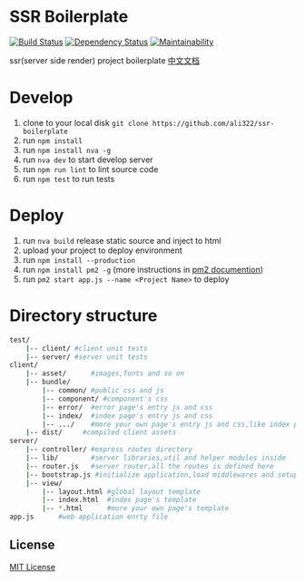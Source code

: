 # SSR Boilerplate

[![Build Status](https://travis-ci.org/ali322/ssr-boilerplate.svg?branch=spa)](https://travis-ci.org/ali322/ssr-boilerplate)
[![Dependency Status](https://gemnasium.com/badges/github.com/ali322/ssr-boilerplate.svg)](https://gemnasium.com/github.com/ali322/ssr-boilerplate)
[![Maintainability](https://api.codeclimate.com/v1/badges/ba09b7efe52888308abc/maintainability)](https://codeclimate.com/github/ali322/ssr-boilerplate/maintainability)

ssr(server side render) project boilerplate [中文文档](./README_zh.md)

Develop
===
1. clone to your local disk `git clone https://github.com/ali322/ssr-boilerplate`
2. run `npm install`
3. run `npm install nva -g`
5. run `nva dev` to start develop server
6. run `npm run lint` to lint source code
7. run `npm test` to run tests

Deploy
===
1. run `nva build` release static source and inject to html
2. upload your project to deploy environment
1. run `npm install --production`
2. run `npm install pm2 -g` (more instructions in [pm2 documention](https://github.com/Unitech/PM2))
3. run `pm2 start app.js --name <Project Name>` to deploy

Directory structure
===

```sh
test/
    |-- client/ #client unit tests
    |-- server/ #server unit tests
client/
    |-- asset/      #images,fonts and so on
    |-- bundle/
        |-- common/ #public css and js
        |-- component/ #component's css
        |-- error/  #error page's entry js and css
        |-- index/  #index page's entry js and css
        |-- .../    #more your own page's entry js and css,like index page
    |-- dist/     #compiled client assets
server/
    |-- controller/ #express routes directory
    |-- lib/        #server libraries,util and helper modules inside
    |-- router.js   #server router,all the routes is defined here
    |-- bootstrap.js #initialize application,load middlewares and setup
    |-- view/
        |-- layout.html #global layout template
        |-- index.html  #index page's template
        |-- *.html      #more your own page's template
app.js      #web application enrty file
```

## License

[MIT License](http://en.wikipedia.org/wiki/MIT_License)